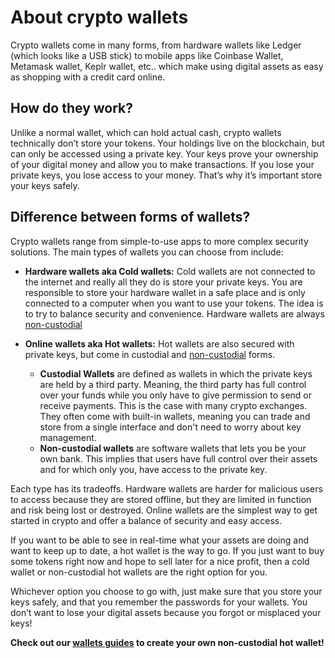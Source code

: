 # About crypto wallets

Crypto wallets come in many forms, from hardware wallets like Ledger (which looks like a USB stick) to mobile apps like Coinbase Wallet, Metamask wallet, Keplr wallet, etc.. which make using digital assets as easy as shopping with a credit card online.

## How do they work?

Unlike a normal wallet, which can hold actual cash, crypto wallets technically don’t store your tokens. Your holdings live on the blockchain, but can only be accessed using a private key. Your keys prove your ownership of your digital money and allow you to make transactions. If you lose your private keys, you lose access to your money. That’s why it’s important store your keys safely. 

## Difference between forms of wallets?

Crypto wallets range from simple-to-use apps to more complex security solutions. The main types of wallets you can choose from include: 

* **Hardware wallets aka Cold wallets:** Cold wallets are not connected to the internet and really all they do is store your private keys. You are responsible to store your hardware wallet in a safe place and is only connected to a computer when you want to use your tokens. The idea is to try to balance security and convenience. Hardware wallets are always [non-custodial](Non_custodial.md)

* **Online wallets aka Hot wallets:** Hot wallets are also secured with private keys, but come in custodial and [non-custodial](Non_custodial.md) forms.
    - **Custodial Wallets** are defined as wallets in which the private keys are held by a third party. Meaning, the third party has full control over your funds while you only     have to give permission to send or receive payments. This is the case with many crypto exchanges. They often come with built-in wallets, meaning you can trade and store from a single interface and don't need to worry about key management.
    - **Non-custodial wallets** are software wallets that lets you be your own bank. This implies that users have full control over their assets and for which only you, have access to the private key.

Each type has its tradeoffs. Hardware wallets are harder for malicious users to access because they are stored offline, but they are limited in function and risk being lost or destroyed. Online wallets are the simplest way to get started in crypto and offer a balance of security and easy access.

If you want to be able to see in real-time what your assets are doing and want to keep up to date, a hot wallet is the way to go.
If you just want to buy some tokens right now and hope to sell later for a nice profit, then a cold wallet or non-custodial hot wallets are the right option for you.

Whichever option you choose to go with, just make sure that you store your keys safely, and that you remember the passwords for your wallets. You don’t want to lose your digital assets because you forgot or misplaced your keys!


**Check out our [wallets guides](Wallet_overview.md) to create your own non-custodial hot wallet!**
